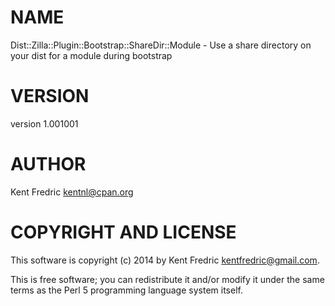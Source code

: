 # NAME

Dist::Zilla::Plugin::Bootstrap::ShareDir::Module - Use a share directory on your dist for a module during bootstrap

# VERSION

version 1.001001

# AUTHOR

Kent Fredric <kentnl@cpan.org>

# COPYRIGHT AND LICENSE

This software is copyright (c) 2014 by Kent Fredric <kentfredric@gmail.com>.

This is free software; you can redistribute it and/or modify it under
the same terms as the Perl 5 programming language system itself.
